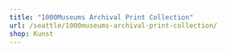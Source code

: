 ```yaml
---
title: "1000Museums Archival Print Collection"
url: /seattle/1000museums-archival-print-collection/
shop: Kunst
---
```

